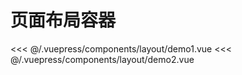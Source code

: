 # 页面布局容器

<common-democode title="基本用法">
  <layout-demo1></layout-demo1>
  <highlight-code slot="codeText" lang="vue">
<<< @/.vuepress/components/layout/demo1.vue
  </highlight-code>
</common-democode>

<common-democode title="滚动容器">
  <layout-demo2></layout-demo2>
  <highlight-code slot="codeText" lang="vue">
<<< @/.vuepress/components/layout/demo2.vue
  </highlight-code>
</common-democode>

<layout-attr-desc></layout-attr-desc>
